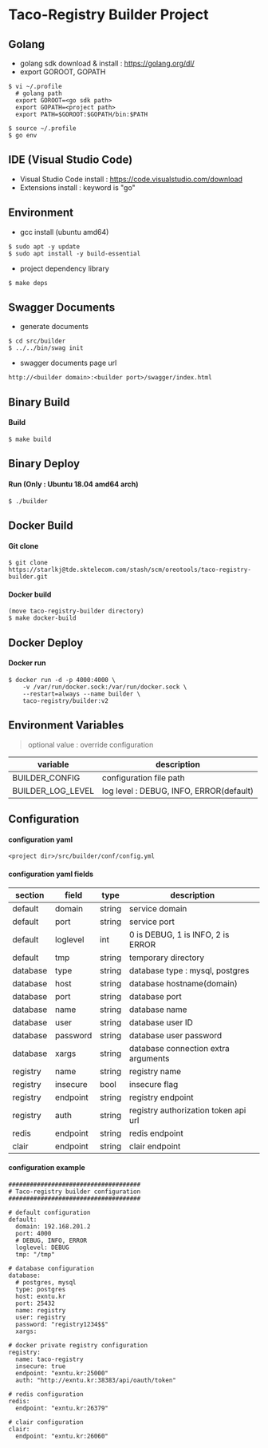 Taco-Registry Builder Project
=============================

## Golang

* golang sdk download & install : https://golang.org/dl/
* export GOROOT, GOPATH
```
$ vi ~/.profile
  # golang path
  export GOROOT=<go sdk path>
  export GOPATH=<project path>
  export PATH=$GOROOT:$GOPATH/bin:$PATH

$ source ~/.profile
$ go env
```

## IDE (Visual Studio Code)

* Visual Studio Code install : https://code.visualstudio.com/download
* Extensions install : keyword is "go"

## Environment

* gcc install (ubuntu amd64)
```
$ sudo apt -y update
$ sudo apt install -y build-essential
```
* project dependency library
```
$ make deps
```

## Swagger Documents
* generate documents
```
$ cd src/builder
$ ../../bin/swag init
```
* swagger documents page url
```
http://<builder domain>:<builder port>/swagger/index.html
```

## Binary Build

#### Build
```
$ make build
```

## Binary Deploy

#### Run (Only : Ubuntu 18.04 amd64 arch)
```
$ ./builder
```

## Docker Build

#### Git clone
``` 
$ git clone https://starlkj@tde.sktelecom.com/stash/scm/oreotools/taco-registry-builder.git
```

#### Docker build
```
(move taco-registry-builder directory)
$ make docker-build
```

## Docker Deploy

#### Docker run
```
$ docker run -d -p 4000:4000 \
    -v /var/run/docker.sock:/var/run/docker.sock \
    --restart=always --name builder \
    taco-registry/builder:v2 
```

## Environment Variables

> optional value : override configuration

| variable | description |
| ------ | ------ |
| BUILDER_CONFIG | configuration file path |
| BUILDER_LOG_LEVEL | log level : DEBUG, INFO, ERROR(default) | 

## Configuration

#### configuration yaml
```
<project dir>/src/builder/conf/config.yml
```

#### configuration yaml fields
| section | field | type | description |
| ------ | ------ | ------ | ------ |
| default | domain | string | service domain |
| default | port | string | service port |
| default | loglevel | int | 0 is DEBUG, 1 is INFO, 2 is ERROR |
| default | tmp | string | temporary directory |
| database | type | string | database type : mysql, postgres |
| database | host | string | database hostname(domain) |
| database | port | string | database port |
| database | name | string | database name |
| database | user | string | database user ID |
| database | password | string | database user password |
| database | xargs | string | database connection extra arguments |
| registry | name | string | registry name |
| registry | insecure | bool | insecure flag |
| registry | endpoint | string | registry endpoint |
| registry | auth | string | registry authorization token api url |
| redis | endpoint | string | redis endpoint |
| clair | endpoint | string | clair endpoint |

#### configuration example
```
#####################################
# Taco-registry builder configuration
#####################################

# default configuration
default:
  domain: 192.168.201.2
  port: 4000
  # DEBUG, INFO, ERROR
  loglevel: DEBUG
  tmp: "/tmp"

# database configuration
database:
  # postgres, mysql
  type: postgres
  host: exntu.kr
  port: 25432
  name: registry
  user: registry
  password: "registry1234$$"
  xargs:

# docker private registry configuration
registry:
  name: taco-registry
  insecure: true
  endpoint: "exntu.kr:25000"
  auth: "http://exntu.kr:38383/api/oauth/token"

# redis configuration
redis:
  endpoint: "exntu.kr:26379"

# clair configuration
clair:
  endpoint: "exntu.kr:26060"
```